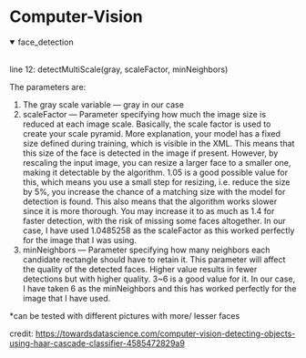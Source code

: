 # Computer-Vision

<details open>
<summary>face_detection</summary>
<br>
  
line 12: detectMultiScale(gray, scaleFactor, minNeighbors)  
  
The parameters are:
1. The gray scale variable — gray in our case
2. scaleFactor — Parameter specifying how much the image size is reduced at each image scale. Basically, the scale factor is used to create your scale pyramid. More explanation, your model has a fixed size defined during training, which is visible in the XML. This means that this size of the face is detected in the image if present. However, by rescaling the input image, you can resize a larger face to a smaller one, making it detectable by the algorithm. 1.05 is a good possible value for this, which means you use a small step for resizing, i.e. reduce the size by 5%, you increase the chance of a matching size with the model for detection is found. This also means that the algorithm works slower since it is more thorough. You may increase it to as much as 1.4 for faster detection, with the risk of missing some faces altogether. In our case, I have used 1.0485258 as the scaleFactor as this worked perfectly for the image that I was using.
3. minNeighbors — Parameter specifying how many neighbors each candidate rectangle should have to retain it. This parameter will affect the quality of the detected faces. Higher value results in fewer detections but with higher quality. 3~6 is a good value for it. In our case, I have taken 6 as the minNeighbors and this has worked perfectly for the image that I have used.  
  
*can be tested with different pictures with more/ lesser faces

credit: https://towardsdatascience.com/computer-vision-detecting-objects-using-haar-cascade-classifier-4585472829a9
  
</details>
